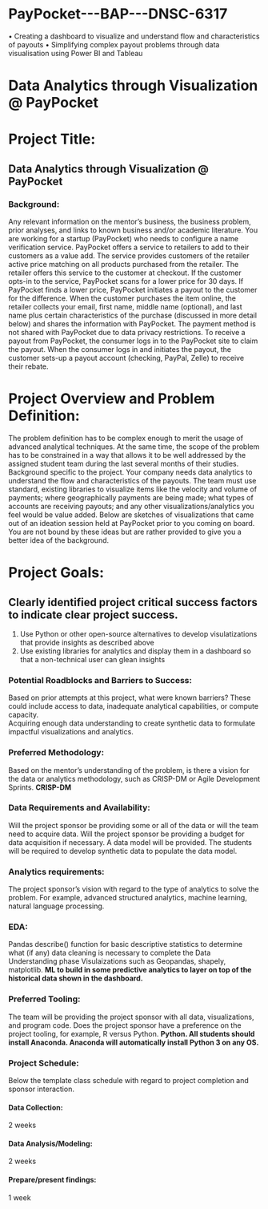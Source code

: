 # PayPocket---BAP---DNSC-6317
• Creating a dashboard to visualize and understand flow and characteristics of payouts • Simplifying complex payout problems through data visualisation using Power BI and Tableau

# Data Analytics through Visualization @ PayPocket

# Project Title: 
## Data Analytics through Visualization @ PayPocket

### Background: 
Any relevant information on the mentor’s business, the business problem, prior analyses, and links to known business and/or academic literature. 
You are working for a startup (PayPocket) who needs to configure a name verification service. PayPocket offers a service to retailers to add to their customers as a value add. The service provides customers of the retailer active price matching on all products purchased from the retailer. The retailer offers this service to the customer at checkout. If the customer opts-in to the service, PayPocket scans for a lower price for 30 days. If PayPocket finds a lower price, PayPocket initiates a payout to the customer for the difference. When the customer purchases the item online, the retailer collects your email, first name, middle name (optional), and last name plus certain characteristics of the purchase (discussed in more detail below) and shares the information with PayPocket. The payment method is not shared with PayPocket due to data privacy restrictions. To receive a payout from PayPocket, the consumer logs in to the PayPocket site to claim the payout. When the consumer logs in and initiates the payout, the customer sets-up a payout account (checking, PayPal, Zelle) to receive their rebate. 

# Project Overview and Problem Definition: 
The problem definition has to be complex enough to merit the usage of advanced analytical techniques. At the same time, the scope of the problem has to be constrained in a way that allows it to be well addressed by the assigned student team during the last several months of their studies. Background specific to the project. 
Your company needs data analytics to understand the flow and characteristics of the payouts. The team must use standard, existing libraries to visualize items like the velocity and volume of payments; where geographically payments are being made; what types of accounts are receiving payouts; and any other visualizations/analytics you feel would be value added. Below are sketches of visualizations that came out of an ideation session held at PayPocket prior to you coming on board. You are not bound by these ideas but are rather provided to give you a better idea of the background.

# Project Goals: 
## Clearly identified project critical success factors to indicate clear project success.
1.	Use Python or other open-source alternatives to develop visulatizations that provide insights as described above
2.	Use existing libraries for analytics and display them in a dashboard so that a non-technical user can glean insights 

### Potential Roadblocks and Barriers to Success: 
Based on prior attempts at this project, what were known barriers? These could include access to data, inadequate analytical capabilities, or compute capacity.  
Acquiring enough data understanding to create synthetic data to formulate impactful visualizations and analytics.

### Preferred Methodology: 
Based on the mentor’s understanding of the problem, is there a vision for the data or analytics methodology, such as CRISP-DM or Agile Development Sprints. 
**CRISP-DM**

### Data Requirements and Availability: 
Will the project sponsor be providing some or all of the data or will the team need to acquire data. Will the project sponsor be providing a budget for data acquisition if necessary. 
A data model will be provided. The students will be required to develop synthetic data to populate the data model.

### Analytics requirements: 
The project sponsor’s vision with regard to the type of analytics to solve the problem. For example, advanced structured analytics, machine learning, natural language processing.

### EDA: 
Pandas describe() function for basic descriptive statistics to determine what (if any) data cleaning is necessary to complete the Data Understanding phase
Visulaizations such as Geopandas, shapely, matplotlib.
**ML to build in some predictive analytics to layer on top of the historical data shown in the dashboard.**

### Preferred Tooling: 
The team will be providing the project sponsor with all data, visualizations, and program code. Does the project sponsor have a preference on the project tooling, for example, R versus Python. 
**Python. All students should install Anaconda. Anaconda will automatically install Python 3 on any OS.**

### Project Schedule: 
Below the template class schedule with regard to project completion and sponsor interaction.

#### Data Collection: 
2 weeks

#### Data Analysis/Modeling: 
2 weeks

#### Prepare/present findings: 
1 week
